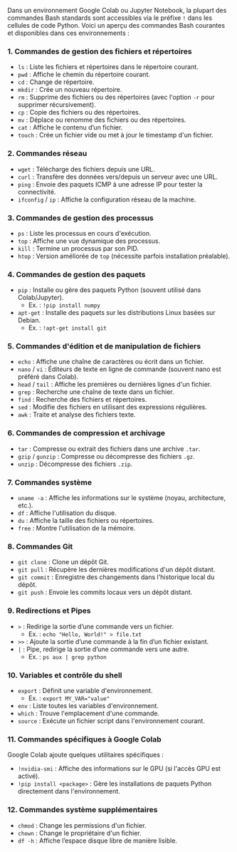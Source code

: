 Dans un environnement Google Colab ou Jupyter Notebook, la plupart des commandes Bash standards sont accessibles via le préfixe `!` dans les cellules de code Python. Voici un aperçu des commandes Bash courantes et disponibles dans ces environnements :

### 1. **Commandes de gestion des fichiers et répertoires**
- `ls` : Liste les fichiers et répertoires dans le répertoire courant.
- `pwd` : Affiche le chemin du répertoire courant.
- `cd` : Change de répertoire.
- `mkdir` : Crée un nouveau répertoire.
- `rm` : Supprime des fichiers ou des répertoires (avec l'option `-r` pour supprimer récursivement).
- `cp` : Copie des fichiers ou des répertoires.
- `mv` : Déplace ou renomme des fichiers ou des répertoires.
- `cat` : Affiche le contenu d’un fichier.
- `touch` : Crée un fichier vide ou met à jour le timestamp d'un fichier.

### 2. **Commandes réseau**
- `wget` : Télécharge des fichiers depuis une URL.
- `curl` : Transfère des données vers/depuis un serveur avec une URL.
- `ping` : Envoie des paquets ICMP à une adresse IP pour tester la connectivité.
- `ifconfig` / `ip` : Affiche la configuration réseau de la machine.
  
### 3. **Commandes de gestion des processus**
- `ps` : Liste les processus en cours d'exécution.
- `top` : Affiche une vue dynamique des processus.
- `kill` : Termine un processus par son PID.
- `htop` : Version améliorée de `top` (nécessite parfois installation préalable).

### 4. **Commandes de gestion des paquets**
- `pip` : Installe ou gère des paquets Python (souvent utilisé dans Colab/Jupyter).
  - Ex. : `!pip install numpy`
- `apt-get` : Installe des paquets sur les distributions Linux basées sur Debian.
  - Ex. : `!apt-get install git`
  
### 5. **Commandes d'édition et de manipulation de fichiers**
- `echo` : Affiche une chaîne de caractères ou écrit dans un fichier.
- `nano` / `vi` : Éditeurs de texte en ligne de commande (souvent nano est préféré dans Colab).
- `head` / `tail` : Affiche les premières ou dernières lignes d'un fichier.
- `grep` : Recherche une chaîne de texte dans un fichier.
- `find` : Recherche des fichiers et répertoires.
- `sed` : Modifie des fichiers en utilisant des expressions régulières.
- `awk` : Traite et analyse des fichiers texte.

### 6. **Commandes de compression et archivage**
- `tar` : Compresse ou extrait des fichiers dans une archive `.tar`.
- `gzip` / `gunzip` : Compresse ou décompresse des fichiers `.gz`.
- `unzip` : Décompresse des fichiers `.zip`.

### 7. **Commandes système**
- `uname -a` : Affiche les informations sur le système (noyau, architecture, etc.).
- `df` : Affiche l'utilisation du disque.
- `du` : Affiche la taille des fichiers ou répertoires.
- `free` : Montre l'utilisation de la mémoire.

### 8. **Commandes Git**
- `git clone` : Clone un dépôt Git.
- `git pull` : Récupère les dernières modifications d'un dépôt distant.
- `git commit` : Enregistre des changements dans l'historique local du dépôt.
- `git push` : Envoie les commits locaux vers un dépôt distant.

### 9. **Redirections et Pipes**
- `>` : Redirige la sortie d’une commande vers un fichier.
  - Ex. : `echo "Hello, World!" > file.txt`
- `>>` : Ajoute la sortie d’une commande à la fin d’un fichier existant.
- `|` : Pipe, redirige la sortie d’une commande vers une autre.
  - Ex. : `ps aux | grep python`

### 10. **Variables et contrôle du shell**
- `export` : Définit une variable d'environnement.
  - Ex. : `export MY_VAR="value"`
- `env` : Liste toutes les variables d'environnement.
- `which` : Trouve l'emplacement d'une commande.
- `source` : Exécute un fichier script dans l'environnement courant.

### 11. **Commandes spécifiques à Google Colab**
Google Colab ajoute quelques utilitaires spécifiques :
- `!nvidia-smi` : Affiche des informations sur le GPU (si l'accès GPU est activé).
- `!pip install <package>` : Gère les installations de paquets Python directement dans l'environnement.

### 12. **Commandes système supplémentaires**
- `chmod` : Change les permissions d'un fichier.
- `chown` : Change le propriétaire d'un fichier.
- `df -h` : Affiche l’espace disque libre de manière lisible.

